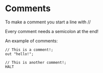 # Comments
 To make a comment you start a line with //

 Every comment needs a semicolon at the end!

 An example of comments:

 ```
 // This is a comment!;
 out "hello!";

 // This is another comment!;
 HALT
 ```
